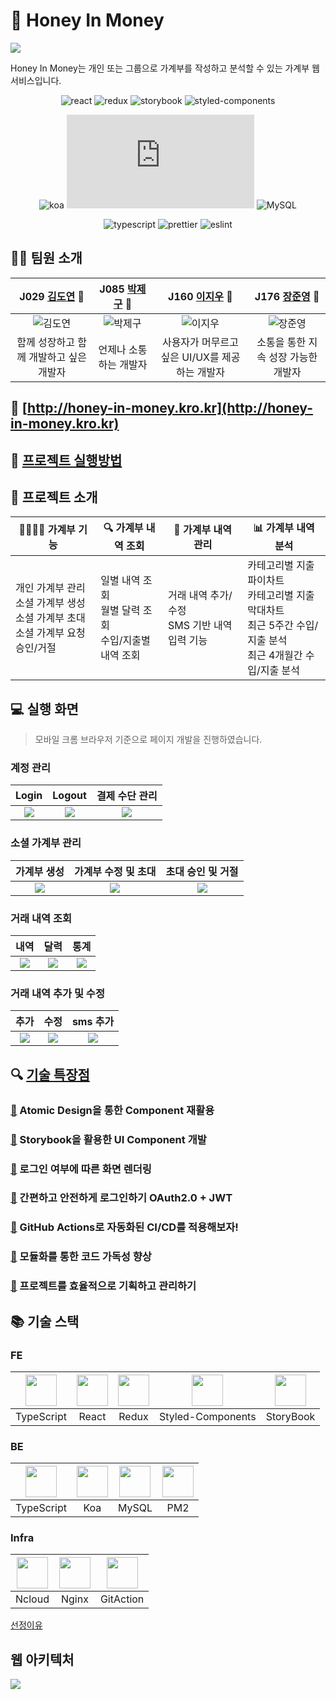# 🐝 Honey In Money

![](https://i.imgur.com/SluhULq.jpg)

Honey In Money는 개인 또는 그룹으로 가계부를 작성하고 분석할 수 있는 가계부 웹서비스입니다.

<div align="center">

![react](https://img.shields.io/badge/react-^17.0.1-blue?logo=react)
![redux](https://img.shields.io/badge/redux-^4.0.5-blue?logo=redux)
![storybook](https://img.shields.io/badge/storybook-^6.1.2-blue?logo=storybook)
![styled-components](https://img.shields.io/badge/styledComponents-^5.2.1-blue?logo=styled-components)

![koa](https://img.shields.io/badge/koa-^2.13.0-green)
![node.js](https://img.shields.io/badge/node.js-^12.10.0-green?logo=node.js)
![MySQL](https://img.shields.io/badge/mysql2-^2.2.5-green?logo=mysql)

![typescript](https://img.shields.io/badge/typescript-^4.1.2-yellow?logo=typescript)
![prettier](https://img.shields.io/badge/prettier-^2.2.0-yellow?logo=prettier)
![eslint](https://img.shields.io/badge/eslint-^7.11.0-yellow?logo=eslint)
</div>

## 🕵️‍♂️ 팀원 소개
| J029 [김도연](https://github.com/do02reen24) 🍋 | J085 [박제구](https://github.com/Zigje9) 🍓 | J160 [이지우](https://github.com/leejiwoo2002) 🍎 | J176 [장준영](https://github.com/JunYoung7) 🍉 |
| :--------------------------------------------: | :----------------------------------------: | :----------------------------------------------: | :-------------------------------------------: |
|![김도연](https://user-images.githubusercontent.com/50297117/102125776-805fb980-3e8d-11eb-9353-4496da2c923a.png)|![박제구](https://user-images.githubusercontent.com/50297117/102125773-7fc72300-3e8d-11eb-8f42-60760eb7bacb.png)|![이지우](https://user-images.githubusercontent.com/50297117/102125767-7e95f600-3e8d-11eb-95b1-b4a53759cd05.png)|![장준영](https://user-images.githubusercontent.com/50297117/102125782-82297d00-3e8d-11eb-8a10-07ac6a890848.png)|
|    함께 성장하고 함께 개발하고 싶은 개발자     |         언제나 소통하는 개발자          |   사용자가 머무르고 싶은 UI/UX를 제공하는 개발자   |    소통을 통한 지속 성장 가능한 개발자     |



## 🔗 [http://honey-in-money.kro.kr](http://honey-in-money.kro.kr)

## 📢 [프로젝트 실행방법](https://github.com/boostcamp-2020/Project16-E-Account-Book/wiki/%ED%94%84%EB%A1%9C%EC%A0%9D%ED%8A%B8-%EC%8B%A4%ED%96%89-%EB%B0%A9%EB%B2%95)

## 🐝 프로젝트 소개

| 👨‍👩‍👧‍👦 가계부 기능                                             | 🔍 가계부 내역 조회                                           | 📝 가계부 내역 관리                               | 📊 가계부 내역 분석                                           |
| ------------------------------------------------------------ | ------------------------------------------------------------ | ------------------------------------------------ | ------------------------------------------------------------ |
| 개인 가계부 관리<br /> 소셜 가계부 생성<br />소셜 가계부 초대<br />소셜 가계부 요청 승인/거절 | 일별 내역 조회<br />월별 달력 조회<br />수입/지출별 내역 조회 | 거래 내역 추가/수정<br />SMS 기반 내역 입력 기능 | 카테고리별 지출 파이차트<br />카테고리별 지출 막대차트<br />최근 5주간 수입/지출 분석<br />최근 4개월간 수입/지출 분석 |

## 💻 실행 화면

> 모바일 크롬 브라우저 기준으로 페이지 개발을 진행하였습니다.

### 계정 관리

|                Login                 |                Logout                |            결제 수단 관리            |
| :----------------------------------: | :----------------------------------: | :----------------------------------: |
| ![](https://i.imgur.com/RJUFC90.gif) | ![](https://i.imgur.com/8j0lQEn.gif) | ![](https://i.imgur.com/U0Jgf98.gif) |



### 소셜 가계부 관리

|             가계부 생성              |         가계부 수정 및 초대          |          초대 승인 및 거절           |
| :----------------------------------: | :----------------------------------: | :----------------------------------: |
| ![](https://i.imgur.com/yrsarDw.gif) | ![](https://i.imgur.com/4YVM0Hi.gif) | ![](https://i.imgur.com/xl9u4Zg.gif) |



### 거래 내역 조회

|                 내역                 |                 달력                 |                 통계                 |
| :----------------------------------: | :----------------------------------: | :----------------------------------: |
| ![](https://i.imgur.com/4fKbry3.gif) | ![](https://i.imgur.com/kLKJA35.gif) | ![](https://i.imgur.com/H3zYffC.gif) |



### 거래 내역 추가 및 수정

|                 추가                 |                 수정                 |               sms 추가               |
| :----------------------------------: | :----------------------------------: | :----------------------------------: |
| ![](https://i.imgur.com/ImLzPZf.gif) | ![](https://i.imgur.com/NbrJinn.gif) | ![](https://i.imgur.com/PxuShvs.gif) |



## 🔍 [기술 특장점](https://www.notion.so/db3fac16c9d34cc4813faf4b462bca15?v=81092053b3024bc6a21eb43b6102bad0)

### [🔗](https://www.notion.so/Atomic-Design-Component-a6ff0e30ea9b442ab32af26f4530464f) Atomic Design을 통한 Component 재활용

### [🔗](https://www.notion.so/Storybook-UI-Component-138b3f11444c47c8a227a9e9fbc1d712) Storybook을 활용한 UI Component 개발

### [🔗](https://www.notion.so/27afa5f11fc041df93ad3d6fac4aad36) 로그인 여부에 따른 화면 렌더링

### [🔗](https://www.notion.so/OAuth2-0-JWT-bf83dab9a973479ea9eada0b2a515b9b) 간편하고 안전하게 로그인하기  OAuth2.0 + JWT

### [🔗](https://www.notion.so/GitHub-Actions-CI-CD-82f12d882ddc4c7b831e5bbc7b2f6c69) GitHub Actions로 자동화된 CI/CD를  적용해보자!

### [🔗](https://www.notion.so/c9cc204180444c1bac1fe3edef3fed6a) 모듈화를 통한 코드 가독성 향상

### [🔗](https://www.notion.so/4fa70aa46d9f4300b07b7ea772b84057) 프로젝트를 효율적으로 기획하고 관리하기


## 📚 기술 스택

### FE

| <img width= 50 src="https://noticon-static.tammolo.com/dgggcrkxq/image/upload/v1566913457/noticon/eh4d0dnic4n1neth3fui.png"> | <img width= 50 src="https://noticon-static.tammolo.com/dgggcrkxq/image/upload/v1566557331/noticon/d5hqar2idkoefh6fjtpu.png"> | <img width= 50 src="https://noticon-static.tammolo.com/dgggcrkxq/image/upload/v1567749614/noticon/zgdaxpaif5ojeduonygb.png"> | <img width= 50 src="https://noticon-static.tammolo.com/dgggcrkxq/image/upload/v1568851518/noticon/lwj3hr9v1yoheimtwc1w.png"> | <img width= 50 src="https://i.imgur.com/CaPkmmW.png"> |
| :----------------------------------------------------------: | :----------------------------------------------------------: | :----------------------------------------------------------: | :----------------------------------------------------------: | :---------------------------------------------------: |
|                          TypeScript                          |                            React                             |                            Redux                             |                      Styled-Components                       |                       StoryBook                       |

### BE

| <img width= 50 src="https://noticon-static.tammolo.com/dgggcrkxq/image/upload/v1566913457/noticon/eh4d0dnic4n1neth3fui.png"> | <img width= 50 src="https://i.imgur.com/OJDBuQy.png"> | <img width= 50 src="https://noticon-static.tammolo.com/dgggcrkxq/image/upload/v1603423163/noticon/az0cvs28lm7gxoowlsva.png"> | <img width= 50 src="https://i.imgur.com/1lgBkrb.png"> |
| :----------------------------------------------------------: | :---------------------------------------------------: | :----------------------------------------------------------: | :---------------------------------------------------: |
|                          TypeScript                          |                          Koa                          |                            MySQL                             |                          PM2                          |


### Infra

| <img width= 50 src="https://i.imgur.com/13vmPV0.png"> | <img width= 50 src="https://noticon-static.tammolo.com/dgggcrkxq/image/upload/v1566798146/noticon/lku5cppzh8r7awwsmmko.png"> | <img width= 50 src="https://i.imgur.com/7DqlbDX.png"> |
| :---------------------------------------------------: | :----------------------------------------------------------: | :---------------------------------------------------: |
|                        Ncloud                         |                            Nginx                             |                       GitAction                       |

[선정이유](https://github.com/boostcamp-2020/Project16-E-Account-Book/wiki/%F0%9F%91%A8%E2%80%8D%F0%9F%92%BB-%EA%B8%B0%EC%88%A0-%EC%8A%A4%ED%83%9D)

## 웹 아키텍처

![](https://i.imgur.com/8O1uItI.png)
